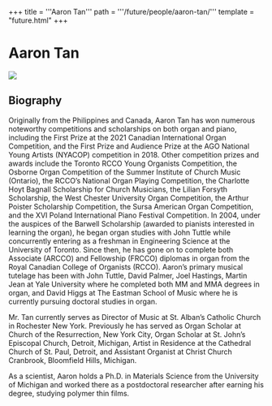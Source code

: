 +++
title = '''Aaron Tan'''
path = '''/future/people/aaron-tan/'''
template = "future.html"
+++

<h1>Aaron Tan</h1>

<img src="https://custom.cvent.com/C3A4539B19F74ABCB6FCE437F6BC0A74/files/event/910aaf2914d44586a56fbd0b3b2c31c0/57ab634677204d78be5ea2a2a49b4efa.png">
<h2>Biography</h2>
<p>Originally from the Philippines and Canada, Aaron Tan has won numerous noteworthy competitions and scholarships on both organ and piano, including the First Prize at the 2021 Canadian International Organ Competition, and the First Prize and Audience Prize at the AGO National Young Artists (NYACOP) competition in 2018.  Other competition prizes and awards include the Toronto RCCO Young Organists Competition, the Osborne Organ Competition of the Summer Institute of Church Music (Ontario), the RCCO’s National Organ Playing Competition, the Charlotte Hoyt Bagnall Scholarship for Church Musicians, the Lilian Forsyth Scholarship, the West Chester University Organ Competition, the Arthur Poister Scholarship Competition, the Sursa American Organ Competition, and the XVI Poland International Piano Festival Competition.  
In 2004, under the auspices of the Barwell Scholarship (awarded to pianists interested in learning the organ), he began organ studies with John Tuttle while concurrently entering as a freshman in Engineering Science at the University of Toronto.  Since then, he has gone on to complete both Associate (ARCCO) and Fellowship (FRCCO) diplomas in organ from the Royal Canadian College of Organists (RCCO).  
Aaron’s primary musical tutelage has been with John Tuttle, David Palmer, Joel Hastings, Martin Jean at Yale University where he completed both MM and MMA degrees in organ, and David Higgs at The Eastman School of Music where he is currently pursuing doctoral studies in organ.

Mr. Tan currently serves as Director of Music at St. Alban’s Catholic Church in Rochester New York.  Previously he has served as Organ Scholar at Church of the Resurrection, New York City, Organ Scholar at St. John’s Episcopal Church, Detroit, Michigan, Artist in Residence at the Cathedral Church of St. Paul, Detroit, and Assistant Organist at Christ Church Cranbrook, Bloomfield Hills, Michigan.

As a scientist, Aaron holds a Ph.D. in Materials Science from the University of Michigan and worked there as a postdoctoral researcher after earning his degree, studying polymer thin films.</p>

